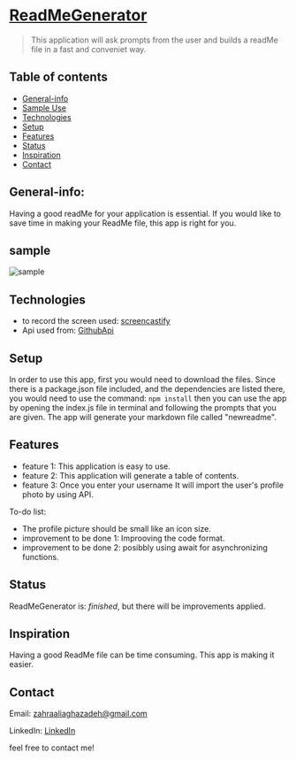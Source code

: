 # [ReadMeGenerator](#)
> This application will ask prompts from the user and builds a readMe file in a fast and conveniet way.

## Table of contents
* [General-info](#General-info)
* [Sample Use](#screenshots)
* [Technologies](#technologies)
* [Setup](#setup)
* [Features](#features)
* [Status](#status)
* [Inspiration](#inspiration)
* [Contact](#contact)

## General-info:
Having a good readMe for your application is essential. If you would like to save time in making your ReadMe file, this app is right for you.


## sample

![sample](assets/images/screencastify.gif)


## Technologies

* to record the screen used: [screencastify](https://www.screencastify.com/)
* Api used from: [GithubApi](https://api.github.com/)


## Setup
In order to use this app, first you would need to download the files. Since there is a package.json file included, and the dependencies are listed there, you would need to use the command: ``` npm install ``` then you can use the app by opening the index.js file in terminal and following the prompts that you are given. The app will generate your markdown file called "newreadme".



## Features
* feature 1: This application is easy to use.
* feature 2: This application will generate a table of contents.
* feature 3: Once you enter your username It will import the user's profile photo by using API.


To-do list:
* The profile picture should be small like an icon size.
* improvement to be done 1: Improoving the code format.
* improvement to be done 2: posibbly using await for asynchronizing functions.



## Status

ReadMeGenerator is: _finished_, but there will be improvements applied.

## Inspiration
Having a good ReadMe file can be time consuming. This app is making it easier.

## Contact
Email: zahraaliaghazadeh@gmail.com

LinkedIn: [LinkedIn](https://www.linkedin.com/in/yalda-aghazade-7a9b0390)

feel free to contact me!
